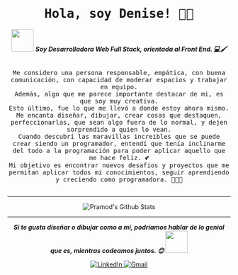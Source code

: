 <h1 align="center">
  <br>
  <samp>
    Hola, soy Denise! 👋😊<br>
  </samp>
</h1>
 <p align="center">
 <img src="https://media.giphy.com/media/VgCDAzcKvsR6OM0uWg/giphy.gif" width="50" /> <b><i> Soy Desarrolladora Web Full Stack, orientada al Front End. 💻🖌️</i></b> 
 </p>
 
<p align="center">
  <br>
  <samp>
Me considero una persona responsable, empática, con buena comunicación, con capacidad de moderar espacios y trabajar en equipo. <br>
Además, algo que me parece importante destacar de mi, es que soy muy creativa. <br>
Esto último, fue lo que me llevó a donde estoy ahora mismo. <br>
Me encanta diseñar, dibujar, crear cosas que destaquen, perfeccionarlas, que sean algo fuera de lo normal, y dejen sorprendido a quien lo vean. <br>
Cuando descubrí las maravillas increibles que se puede crear siendo un programador, entendí que tenía inclinarme del todo a la programación para poder aplicar aquello que me hace feliz. 💕<br>
Mi objetivo es encontrar nuevos desafios y proyectos que me permitan aplicar todos mi conocimientos, seguir aprendiendo y creciendo como programadora. 👩‍💻✨<br>
<br>
  </samp>
</p>

---------------------------------------------------------------------------------------------------------------------------------------------------------------------------------
<div  align="center">
 <img align="center" src="https://github-readme-stats.vercel.app/api?username=DeniseCardozo&show_icons=true&title_color=610D4D&icon_color=C949DC&text_color=440A5C&bg_color=F3D3E7" alt="Pramod's Github Stats"> 
 </div>
 
---------------------------------------------------------------------------------------------------------------------------------------------------------------------------------
<p align="center">
 <b><i> Si te gusta diseñar o dibujar como a mi, podríamos hablar de lo genial que es, mientras codeamos juntos. 😊 <img src="https://media.giphy.com/media/7j2hfyeVcDtf2/giphy.gif" width="50" /><br></i></b> 
 </p>
<div  align="center">
  <a href="https://www.linkedin.com/in/denise-carla-maria-cardozo/" target="_blank">
    <img src="https://img.shields.io/badge/LinkedIn-%230077B5.svg?&style=flat-square&logo=linkedin&logoColor=white&color=DEB6AB" alt="LinkedIn">
  </a>
   <a href="mailto:dennicardozo96@gmail.com@gmail.com" mailto="dennicardozo96@gmail.com@gmail.com" target="_blank">
    <img src="https://img.shields.io/badge/Gmail-%231877F2.svg?&style=flat-square&logo=gmail&logoColor=white&color=DEB6AB" alt="Gmail">
  </a>
</div>
